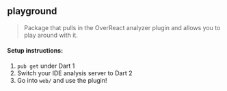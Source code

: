 ## playground

> Package that pulls in the OverReact analyzer plugin and allows you to play around with it.

#### Setup instructions:
1. `pub get` under Dart 1
1. Switch your IDE analysis server to Dart 2
1. Go into `web/` and use the plugin!
